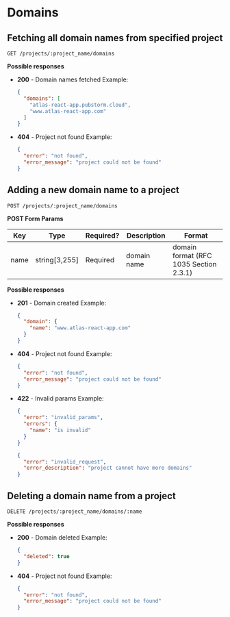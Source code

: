 # Domains

## Fetching all domain names from specified project

```
GET /projects/:project_name/domains
```

**Possible responses**

* **200** - Domain names fetched
  Example:
  ```json
  {
    "domains": [
      "atlas-react-app.pubstorm.cloud",
      "www.atlas-react-app.com"
    ]
  }
  ```

* **404** - Project not found
  Example:
  ```json
  {
    "error": "not found",
    "error_message": "project could not be found"
  }
  ```


## Adding a new domain name to a project

```
POST /projects/:project_name/domains
```

**POST Form Params**

| Key  | Type          | Required? | Description  | Format                                  |
| ---- | ------------- | --------- | ------------ | --------------------------------------- |
| name | string[3,255] | Required  | domain name  | domain format (RFC 1035 Section 2.3.1)  |

**Possible responses**

* **201** - Domain created
  Example:
  ```json
  {
    "domain": {
      "name": "www.atlas-react-app.com"
    }
  }
  ```

* **404** - Project not found
  Example:
  ```json
  {
    "error": "not found",
    "error_message": "project could not be found"
  }
  ```

* **422** - Invalid params
  Example:
  ```json
  {
    "error": "invalid_params",
    "errors": {
      "name": "is invalid"
    }
  }
  ```

  ```json
  {
    "error": "invalid_request",
    "error_description": "project cannot have more domains"
  }
  ```

## Deleting a domain name from a project

```
DELETE /projects/:project_name/domains/:name
```

**Possible responses**

* **200** - Domain deleted
  Example:
  ```json
  {
    "deleted": true
  }
  ```

* **404** - Project not found
  Example:
  ```json
  {
    "error": "not found",
    "error_message": "project could not be found"
  }
  ```

